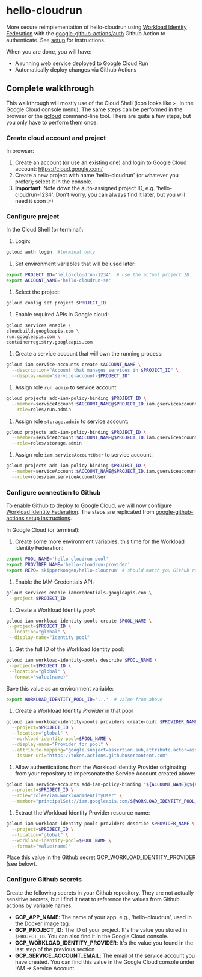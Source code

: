 # hello-cloudrun
More secure reimplementation of hello-cloudrun using [Workload Identity Federation](https://cloud.google.com/blog/products/identity-security/enabling-keyless-authentication-from-github-actions) with the [google-github-actions/auth](https://github.com/google-github-actions/auth) Github Action to authenticate. See [setup](https://github.com/google-github-actions/auth#setup) for instructions.

When you are done, you will have:

- A running web service deployed to Google Cloud Run
- Automatically deploy changes via Github Actions

## Complete walkthrough

This walkthrough will mostly use of the Cloud Shell (icon looks like `>_` in the Google Cloud console menu). The same steps can be
performed in the browser or the [gcloud](https://cloud.google.com/sdk/docs/install) command-line tool. There are quite a few steps, but you only have to perform them once.

### Create cloud account and project

In browser:

1. Create an account (or use an existing one) and login to  Google Cloud account: https://cloud.google.com/
1. Create a new project with name 'hello-cloudrun' (or whatever you prefer); select it in the console.
1. **Important**: Note down the auto-assigned project ID, e.g. 'hello-cloudrun-1234'. Don't worry, you can always find it later, but you will need it soon :-)

### Configure project

In the Cloud Shell (or terminal):

1. Login:
```bash
gcloud auth login  #terminal only
```
1. Set environment variables that will be used later:
```bash
export PROJECT_ID='hello-cloudrun-1234'  # use the actual project ID
export ACCOUNT_NAME='hello-cloudrun-sa'
```
1. Select the project:
```bash
gcloud config set project $PROJECT_ID
```
1. Enable required APIs in Google cloud:
```bash
gcloud services enable \
cloudbuild.googleapis.com \
run.googleapis.com \
containerregistry.googleapis.com
```
1. Create a service account that will own the running process:
```bash
gcloud iam service-accounts create $ACCOUNT_NAME \
  --description="Account that manages services in $PROJECT_ID" \
  --display-name="service-account-$PROJECT_ID"
```
1. Assign role `run.admin` to service account:
```bash
gcloud projects add-iam-policy-binding $PROJECT_ID \
  --member=serviceAccount:$ACCOUNT_NAME@$PROJECT_ID.iam.gserviceaccount.com \
  --role=roles/run.admin
```
1. Assign role `storage.admin` to service account:
```bash
gcloud projects add-iam-policy-binding $PROJECT_ID \
  --member=serviceAccount:$ACCOUNT_NAME@$PROJECT_ID.iam.gserviceaccount.com \
  --role=roles/storage.admin
```
1. Assign role `iam.serviceAccountUser` to service account:
```bash
gcloud projects add-iam-policy-binding $PROJECT_ID \
  --member=serviceAccount:$ACCOUNT_NAME@$PROJECT_ID.iam.gserviceaccount.com \
  --role=roles/iam.serviceAccountUser
```

### Configure connection to Github

To enable Github to deploy to Google Cloud, we will now configure [Workload Identity Federation](https://cloud.google.com/blog/products/identity-security/enabling-keyless-authentication-from-github-actions). The steps are replicated from [google-github-actions setup instructions](https://github.com/google-github-actions/auth#setup).

In Google Cloud (or terminal):

1. Create some more environment variables, this time for the Workload Identity Federation:
```bash
export POOL_NAME='hello-cloudrun-pool'
export PROVIDER_NAME='hello-cloudrun-provider'
export REPO='skipperkongen/hello-cloudrun' # should match you Github repo
```
1. Enable the IAM Credentials API:
```bash
gcloud services enable iamcredentials.googleapis.com \
 --project $PROJECT_ID
```
1. Create a Workload Identity _pool_:
```bash
gcloud iam workload-identity-pools create $POOL_NAME \
 --project=$PROJECT_ID \
 --location="global" \
 --display-name="Identity pool"
```
1. Get the full ID of the Workload Identity pool:
```bash
gcloud iam workload-identity-pools describe $POOL_NAME \
 --project=$PROJECT_ID \
 --location="global" \
 --format="value(name)"
```
Save this value as an environment variable:
```bash
export WORKLOAD_IDENTITY_POOL_ID='...'  # value from above
```
1. Create a Workload Identity _Provider_ in that pool
```bash
gcloud iam workload-identity-pools providers create-oidc $PROVIDER_NAME \
  --project=$PROJECT_ID \
  --location="global" \
  --workload-identity-pool=$POOL_NAME \
  --display-name="Provider for pool" \
  --attribute-mapping="google.subject=assertion.sub,attribute.actor=assertion.actor,attribute.repository=assertion.repository" \
  --issuer-uri="https://token.actions.githubusercontent.com"
```
1. Allow authentications from the Workload Identity Provider originating from your repository to impersonate the Service Account created above:
```bash
gcloud iam service-accounts add-iam-policy-binding "${ACCOUNT_NAME}@${PROJECT_ID}.iam.gserviceaccount.com" \
  --project=$PROJECT_ID \
  --role="roles/iam.workloadIdentityUser" \
  --member="principalSet://iam.googleapis.com/${WORKLOAD_IDENTITY_POOL_ID}/attribute.repository/${REPO}"
```
1. Extract the Workload Identity Provider resource name:
```bash
gcloud iam workload-identity-pools providers describe $PROVIDER_NAME \
  --project=$PROJECT_ID \
  --location="global" \
  --workload-identity-pool=$POOL_NAME \
  --format="value(name)"
```
Place this value in the Github secret GCP_WORKLOAD_IDENTITY_PROVIDER (see below).

### Configure Github secrets

Create the following secrets in your Github repository. They are not actually sensitive secrets, but I find it neat to reference the values from Github actions by variable names.
  - **GCP_APP_NAME**: The name of your app, e.g., 'hello-cloudrun', used in the Docker image tag.
  - **GCP_PROJECT_ID**: The ID of your project. It's the value you stored in `$PROJECT_ID`. You can also find it in the Google Cloud console.
  - **GCP_WORKLOAD_IDENTITY_PROVIDER**: It's the value you found in the last step of the previous section
  - **GCP_SERVICE_ACCOUNT_EMAIL**: The email of the service account you have created. You can find this value in the Google Cloud console under IAM -> Service Account.
